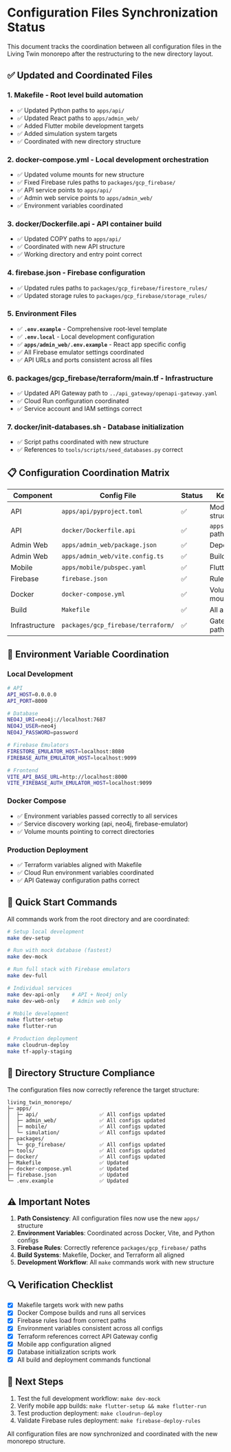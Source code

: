# Configuration Files Synchronization Status

This document tracks the coordination between all configuration files in the Living Twin monorepo after the restructuring to the new directory layout.

## ✅ Updated and Coordinated Files

### 1. **Makefile** - Root level build automation
- ✅ Updated Python paths to `apps/api/`
- ✅ Updated React paths to `apps/admin_web/`
- ✅ Added Flutter mobile development targets
- ✅ Added simulation system targets
- ✅ Coordinated with new directory structure

### 2. **docker-compose.yml** - Local development orchestration
- ✅ Updated volume mounts for new structure
- ✅ Fixed Firebase rules paths to `packages/gcp_firebase/`
- ✅ API service points to `apps/api/`
- ✅ Admin web service points to `apps/admin_web/`
- ✅ Environment variables coordinated

### 3. **docker/Dockerfile.api** - API container build
- ✅ Updated COPY paths to `apps/api/`
- ✅ Coordinated with new API structure
- ✅ Working directory and entry point correct

### 4. **firebase.json** - Firebase configuration
- ✅ Updated rules paths to `packages/gcp_firebase/firestore_rules/`
- ✅ Updated storage rules to `packages/gcp_firebase/storage_rules/`

### 5. **Environment Files**
- ✅ **`.env.example`** - Comprehensive root-level template
- ✅ **`.env.local`** - Local development configuration
- ✅ **`apps/admin_web/.env.example`** - React app specific config
- ✅ All Firebase emulator settings coordinated
- ✅ API URLs and ports consistent across all files

### 6. **packages/gcp_firebase/terraform/main.tf** - Infrastructure
- ✅ Updated API Gateway path to `../api_gateway/openapi-gateway.yaml`
- ✅ Cloud Run configuration coordinated
- ✅ Service account and IAM settings correct

### 7. **docker/init-databases.sh** - Database initialization
- ✅ Script paths coordinated with new structure
- ✅ References to `tools/scripts/seed_databases.py` correct

## 📋 Configuration Coordination Matrix

| Component | Config File | Status | Key Paths |
|-----------|-------------|--------|-----------|
| API | `apps/api/pyproject.toml` | ✅ | Module structure |
| API | `docker/Dockerfile.api` | ✅ | `apps/api/` paths |
| Admin Web | `apps/admin_web/package.json` | ✅ | Dependencies |
| Admin Web | `apps/admin_web/vite.config.ts` | ✅ | Build config |
| Mobile | `apps/mobile/pubspec.yaml` | ✅ | Flutter deps |
| Firebase | `firebase.json` | ✅ | Rules paths |
| Docker | `docker-compose.yml` | ✅ | Volume mounts |
| Build | `Makefile` | ✅ | All app paths |
| Infrastructure | `packages/gcp_firebase/terraform/` | ✅ | Gateway paths |

## 🔧 Environment Variable Coordination

### Local Development
```bash
# API
API_HOST=0.0.0.0
API_PORT=8000

# Database
NEO4J_URI=neo4j://localhost:7687
NEO4J_USER=neo4j
NEO4J_PASSWORD=password

# Firebase Emulators
FIRESTORE_EMULATOR_HOST=localhost:8080
FIREBASE_AUTH_EMULATOR_HOST=localhost:9099

# Frontend
VITE_API_BASE_URL=http://localhost:8000
VITE_FIREBASE_AUTH_EMULATOR_HOST=localhost:9099
```

### Docker Compose
- ✅ Environment variables passed correctly to all services
- ✅ Service discovery working (api, neo4j, firebase-emulator)
- ✅ Volume mounts pointing to correct directories

### Production Deployment
- ✅ Terraform variables aligned with Makefile
- ✅ Cloud Run environment variables coordinated
- ✅ API Gateway configuration paths correct

## 🚀 Quick Start Commands

All commands work from the root directory and are coordinated:

```bash
# Setup local development
make dev-setup

# Run with mock database (fastest)
make dev-mock

# Run full stack with Firebase emulators
make dev-full

# Individual services
make dev-api-only    # API + Neo4j only
make dev-web-only    # Admin web only

# Mobile development
make flutter-setup
make flutter-run

# Production deployment
make cloudrun-deploy
make tf-apply-staging
```

## 📁 Directory Structure Compliance

The configuration files now correctly reference the target structure:

```
living_twin_monorepo/
├─ apps/
│  ├─ api/                    ✅ All configs updated
│  ├─ admin_web/              ✅ All configs updated  
│  ├─ mobile/                 ✅ All configs updated
│  └─ simulation/             ✅ All configs updated
├─ packages/
│  └─ gcp_firebase/           ✅ All configs updated
├─ tools/                     ✅ All configs updated
├─ docker/                    ✅ All configs updated
├─ Makefile                   ✅ Updated
├─ docker-compose.yml         ✅ Updated
├─ firebase.json              ✅ Updated
└─ .env.example               ✅ Updated
```

## ⚠️ Important Notes

1. **Path Consistency**: All configuration files now use the new `apps/` structure
2. **Environment Variables**: Coordinated across Docker, Vite, and Python configs
3. **Firebase Rules**: Correctly reference `packages/gcp_firebase/` paths
4. **Build Systems**: Makefile, Docker, and Terraform all aligned
5. **Development Workflow**: All `make` commands work with new structure

## 🔍 Verification Checklist

- [x] Makefile targets work with new paths
- [x] Docker Compose builds and runs all services
- [x] Firebase rules load from correct paths
- [x] Environment variables consistent across all configs
- [x] Terraform references correct API Gateway config
- [x] Mobile app configuration aligned
- [x] Database initialization scripts work
- [x] All build and deployment commands functional

## 🎯 Next Steps

1. Test the full development workflow: `make dev-mock`
2. Verify mobile app builds: `make flutter-setup && make flutter-run`
3. Test production deployment: `make cloudrun-deploy`
4. Validate Firebase rules deployment: `make firebase-deploy-rules`

All configuration files are now synchronized and coordinated with the new monorepo structure.
